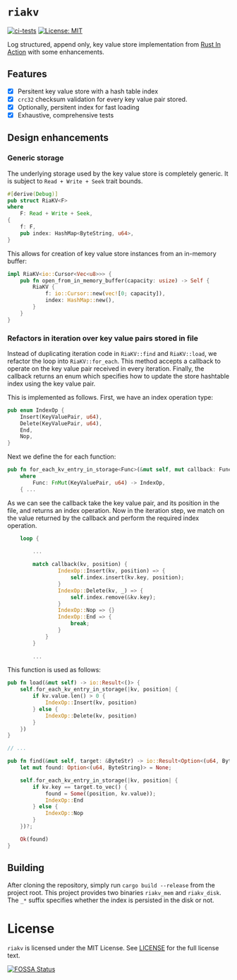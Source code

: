 # `riakv`
[![ci-tests](https://github.com/arindas/riakv/actions/workflows/ci-tests.yml/badge.svg)](https://github.com/arindas/riakv/actions/workflows/ci-tests.yml)
[![License: MIT](https://img.shields.io/badge/License-MIT-yellow.svg)](https://opensource.org/licenses/MIT)
 
Log structured, append only, key value store implementation from [Rust In Action](https://www.manning.com/books/rust-in-action) with some enhancements.

## Features

- [x] Persitent key value store with a hash table index
- [x] `crc32` checksum validation for every key value pair stored.
- [x] Optionally, persitent index for fast loading
- [x] Exhaustive, comprehensive tests

## Design enhancements

### Generic storage
The underlying storage used by the key value store is completely generic. It is subject to `Read + Write + Seek` trait bounds.
```rust
#[derive(Debug)]
pub struct RiaKV<F>
where
    F: Read + Write + Seek,
{
    f: F,
    pub index: HashMap<ByteString, u64>,
}
```

This allows for creation of key value store instances from an in-memory buffer:
```rust
impl RiaKV<io::Cursor<Vec<u8>>> {
    pub fn open_from_in_memory_buffer(capacity: usize) -> Self {
        RiaKV {
            f: io::Cursor::new(vec![0; capacity]),
            index: HashMap::new(),
        }
    }
}
```

### Refactors in iteration over key value pairs stored in file
Instead of duplicating iteration code in `RiaKV::find` and `RiaKV::load`, we refactor the loop
into `RiaKV::for_each`. This method accepts a callback to operate on the key value pair
received in every iteration. Finally, the callback returns an enum which specifies how to
update the store hashtable index using the key value pair.

This is implemented as follows. First, we have an index operation type:
```rust
pub enum IndexOp {
    Insert(KeyValuePair, u64),
    Delete(KeyValuePair, u64),
    End,
    Nop,
}
```

Next we define the for each function:
```rust
pub fn for_each_kv_entry_in_storage<Func>(&mut self, mut callback: Func) -> io::Result<()>
    where
        Func: FnMut(KeyValuePair, u64) -> IndexOp,
    { ...
```

As we can see the callback take the key value pair, and its position in the file, and
returns an index operation. Now in the iteration step, we match on the value returned
by the callback and perform the required index operation.

```rust
    loop { 

        ...
        
        match callback(kv, position) {
                IndexOp::Insert(kv, position) => {
                    self.index.insert(kv.key, position);
                }
                IndexOp::Delete(kv, _) => {
                    self.index.remove(&kv.key);
                }
                IndexOp::Nop => {}
                IndexOp::End => {
                    break;
                }
            }
        }
        
        ...
```

This function is used as follows:
```rust
pub fn load(&mut self) -> io::Result<()> {
    self.for_each_kv_entry_in_storage(|kv, position| {
        if kv.value.len() > 0 {
            IndexOp::Insert(kv, position)
        } else {
            IndexOp::Delete(kv, position)
        }
    })
}

// ...

pub fn find(&mut self, target: &ByteStr) -> io::Result<Option<(u64, ByteString)>> {
    let mut found: Option<(u64, ByteString)> = None;

    self.for_each_kv_entry_in_storage(|kv, position| {
        if kv.key == target.to_vec() {
            found = Some((position, kv.value));
            IndexOp::End
        } else {
            IndexOp::Nop
        }
    })?;

    Ok(found)
}
```

## Building

After cloning the repository, simply run `cargo build --release` from the project root. This project
provides two binaries `riakv_mem` and `riakv_disk`. The `_*` suffix specifies whether the index is
persisted in the disk or not.

# License

`riakv` is licensed under the MIT License. See [LICENSE](./LICENSE) for the full license text.

[![FOSSA Status](https://app.fossa.io/api/projects/git%2Bgithub.com%2Farindas%2Friakv.svg?type=large)](https://app.fossa.io/projects/git%2Bgithub.com%2Farindas%2Friakv?ref=badge_large)

